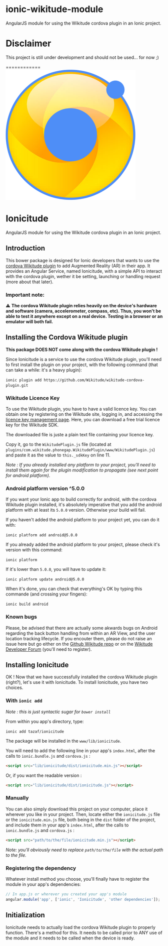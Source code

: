 # ionic-wikitude-module

AngularJS module for using the Wikitude cordova plugin in an Ionic project.

# Disclaimer

This project is still under development and should not be used... for now ;)

============
![Ionicitude logo](docs/logo.png)

# Ionicitude

AngularJS module for using the Wikitude cordova plugin in an Ionic project.

## Introduction
This bower package is designed for Ionic developers that wants to use the [cordova Wikitude plugin](http://www.wikitude.com/products/extensions/cordova-plugin-augmented-reality/) to add Augmented Reality (AR) in their app. It provides an Angular Service, named Ionicitude, with a simple API to interact with the cordova plugin, wether it be setting, launching or handling request (more about that later).

### Important note:
:warning: **The cordova Wikitude plugin relies heavily on the device's hardware and software (camera, accelerometer, compass, etc). Thus, you won't be able to test it anywhere except on a real device. Testing in a browser or an emulator will both fail.**

## Installing the Cordova Wikitude plugin
**This package DOES NOT come along with the cordova Wikitude plugin !**

Since Ionicitude is a service to use the cordova Wikitude plugin, you'll need to first install the plugin on your project, with the following command (that can take a while: it's a heavy plugin):

`ionic plugin add https://github.com/Wikitude/wikitude-cordova-plugin.git`
### Wikitude Licence Key
To use the Wikitude plugin, you have to have a valid licence key. You can obtain one by registering on the Wikitude site, logging in, and accessing the [licence key management page](http://www.wikitude.com/developer/licenses). Here, you can download a free trial licence key for the Wikitude SDK.

The downloaded file is juste a plain text file containing your licence key.

Copy it, go to the `WikitudePlugin.js` file (located at `plugins/com.wikitude.phonegap.WikitudePlugin/www/WikitudePlugin.js`) and paste it as the value to `this._sdkKey` on line 11.

_Note : If you already installed any platform to your project, you'll need to install them again for the plugin modification to propagate (see next point for android platform)._

### Android platform version ^5.0.0
If you want your Ionic app to build correctly for android, with the cordova Wikitude plugin installed, it's absolutely imperative that you add the android platform with at least its `5.0.0` version. Otherwise your build will fail.

If you haven't added the android platform to your project yet, you can do it with:

`ionic platform add android@5.0.0`

If you already added the android platform to your project, please check it's version with this command:

`ionic platform`

If it's lower than `5.0.0`, you will have to update it:

`ionic platform update android@5.0.0`

When it's done, you can check that everything's OK by typing this commande (and crossing your fingers):

`ionic build android`

### Known bugs

Please, be advised that there are actually some akwards bugs on Android regarding the back button handling from within an AR View, and the user location tracking lifecycle. If you encouter them, please do not raise an issue here but go either on the [Github Wikitude repo](http://github.com/Wikitude/wikitude-cordova-plugin/issues) or on the [Wikitude Developer Forum](http://www.wikitude.com/developer/developer-forum) (you'll need to register).

## Installing Ionicitude
OK ! Now that we have successfully installed the cordova Wikitude plugin (right?), let's use it with Ionicitude. To install Ionicitude, you have two choices.

### With `ionic add`

_Note : this is just syntactic sugar for `bower install`_

From within you app's directory, type:

`ionic add tazaf/ionicitude`

The package will be installed in the `www/lib/ionicitude`.

You will need to add the following line in your app's `index.html`, after the calls to `ionic.bundle.js` and `cordova.js` :

```html
<script src="lib/ionicitude/dist/ionicitude.min.js"></script>
```

Or, if you want the readable version :

```html
<script src="lib/ionicitude/dist/ionicitude.js"></script>
```

### Manually

You can also simply download this project on your computer, place it wherever you like in your project. Then, locate either the `ionicitude.js` file or the `ionicitude.min.js` file, both being in the `dist` folder of the project, and include them in your app's `index.html`, after the calls to `ionic.bundle.js` and `cordova.js` :

```html
<script src="path/to/the/file/ionicitude.min.js"></script>
```
_Note: you'll obviously need to replace `path/to/the/file` with the actual path to the file._

### Registering the dependency
Whatever install method you choose, you'll finally have to register the module in your app's dependencies:

```javascript
// In app.js or wherever you created your app's module
angular.module('app', ['ionic', 'Ionicitude', 'other dependencies']);
```
## Initialization

Ionicitude needs to actually load the cordova Wikitude plugin to properly function. There's a method for this.
It needs to be called prior to ANY use of the module and it needs to be called when the device is ready.
